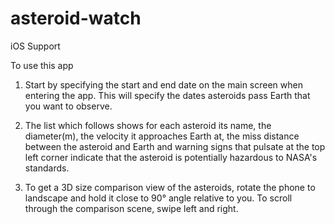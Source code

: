 # asteroid-watch

iOS Support

To use this app

1. Start by specifying the start and end date on the main screen when entering the app. This will specify the dates asteroids pass Earth that you want to observe. 

2. The list which follows shows for each asteroid its name, the diameter(m), the velocity it approaches Earth at, the miss distance between the asteroid and Earth and warning signs that pulsate at the top left corner indicate that the asteroid is potentially hazardous to NASA's standards.

3. To get a 3D size comparison view of the asteroids, rotate the phone to landscape and hold it close to 90° angle relative to you. To scroll through the comparison scene, swipe left and right.
